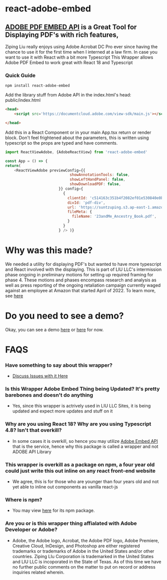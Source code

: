 # react-adobe-embed
## [ADOBE PDF EMBED API](https://developer.adobe.com/document-services/apis/pdf-embed/) is a Great Tool for Displaying PDF's with rich features,

Ziping Liu really enjoys using Adobe Acrobat DC Pro ever since having the chance to use it for the first time when I interned at a law firm. In case you want to use it with React with a bit more Typescript This Wrapper allows Adobe PDF Embed to work great with React 18 and Typescript

### Quick Guide

`npm install react-adobe-embed`

Add the library stuff from Adobe API in the index.html's head: public/index.html
```html
<head>
    <script src='https://documentcloud.adobe.com/view-sdk/main.js'></script>

</head>
```

Add this in a React Component or in your main App.tsx return or render block. Don't feel frightened about the parameters, this is written using typescript so the props are typed and have comments.
```js
import ReactViewAdobe, {AdobeReactView} from 'react-adobe-embed'

const App = () => {
return(
    <ReactViewAdobe previewConfig={{
                             showAnnotationTools: false,
                             showLeftHandPanel: false,
                             showDownloadPDF: false,
                        }} config={
                          {
                            clientId: 'c514163c351b4f2082ef01e530840e0b', // Feel free to use this api key, it only works for http://localhost so I don't care if you use it
                            divId: 'pdf-div',
                            url: 'https://suntzuping.s3.ap-east-1.amazonaws.com/ANDYTIME/23andMe_Ancestry_Book.pdf', // You can use this URL too, it only will work for localhost as well.
                            fileMeta: {
                              fileName: '23andMe_Ancestry_Book.pdf',
                            }
                          }
                        } /> )}
```

# Why was this made?

 We needed a utility for displaying PDF's but wanted to have more typescript and React involved with the displaying. This is part of LIU LLC's intermission phase ongoing in preliminary motions for setting up required framing for phase 4. These motions and phases encompass research and analysis as well as press reporting of the ongoing retaliation campaign currently waged against an employee at Amazon that started April of 2022. To learn more, see [here](https://andyjassy.cn/amazonblackmail)

# Do you need to see a demo? 

Okay, you can see a demo [here](https://aboutamazon.me/bob) or [here](https://aboutamazon.me/live) for now.



# FAQS
### Have something to say about this wrapper?
 - [Discuss Issues with it Here](https://github.com/ZIPING-LIU-CORPORATION/react-adobe-embed/discussions/1)
### Is this Wrapper Adobe Embed Thing being Updated? It's pretty barebones and doesn't do anything 
 - Yes, since this wrapper is actrively used in LIU LLC Sites, it is being updated and expect more updates and stuff on it

### Why are you using React 18? Why are you using Typescript 4.8? Isn't that overkill?
 - In some cases it is overkill, so hence you may utilize [Adobe Embed API](https://developer.adobe.com/document-services/apis/pdf-embed/) that is the service, hence why this package is called a wrapper and not ADOBE API Library

### This wrapper is overkill as a package on npm, a four year old could just write this out inline on any react front-end website
 - We agree, this is for those who are younger than four years old and not yet able to inline out components as vanilla react-js

### Where is npm?
 - You may view [here](https://www.npmjs.com/package/react-adobe-embed) for its npm package.

### Are you or is this wrapper thing affialated with Adobe Developer or Adobe?
 - Adobe, the Adobe logo, Acrobat, the Adobe PDF logo, Adobe Premiere, Creative Cloud, InDesign, and Photoshop are either registered trademarks or trademarks of Adobe in the United States and/or other countries. Ziping LIu Corporation  is trademarked in the United States and LIU LLC is incoporated in the State of Texas. As of this time we have no further public comments on the matter to put on record or address inquiries related wherein.